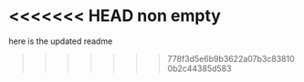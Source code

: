 <<<<<<< HEAD
non empty
=======
here is the updated readme 
>>>>>>> 778f3d5e6b9b3622a07b3c838100b2c44385d583
